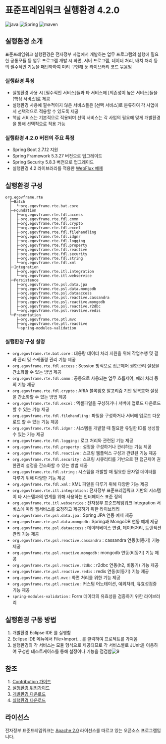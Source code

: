 # 표준프레임워크 실행환경 4.2.0

![java](https://img.shields.io/badge/java-007396?style=for-the-badge&logo=JAVA&logoColor=white)
![Spring](https://img.shields.io/badge/spring-%236DB33F.svg?style=for-the-badge&logo=spring&logoColor=white)
![maven](https://img.shields.io/badge/Maven-C71A36?style=for-the-badge&logo=apache-maven&logoColor=white)

## 실행환경 소개

표준프레임워크 실행환경은 전자정부 사업에서 개발하는 업무 프로그램의 실행에 필요한 공통모듈 등 업무 프로그램 개발 시 화면, 서버 프로그램, 데이터 처리, 배치 처리 등의 필수적인 기능을 패턴화하여 미리 구현해 둔 라이브러리 코드 묶음임

### 실행환경 특징

- 실행환경 사용 시 [필수적인 서비스]들과 타 서비스에 [의존성이 높은 서비스]들을 [핵심 서비스]로 제공
- 실행환경 사용에 필수적이지 않은 서비스들은 [선택 서비스]로 분류하여 각 사업에서 선택적으로 적용할 수 있도록 제공
- 핵심 서비스는 기본적으로 적용되며 선택 서비스는 각 사업의 필요에 맞게 개발환경을 통해 선택적으로 적용 가능

### 실행환경 4.2.0 버전의 주요 특징

- Spring Boot 2.7.12 지원
- Spring Framework 5.3.27 버전으로 업그레이드
- Spring Security 5.8.3 버전으로 업그레이드
- 실행환경 4.2 라이브러리를 적용한 [WebFlux 예제](https://www.egovframe.go.kr/home/sub.do?menuNo=37)

## 실행환경 구성

```
org.egovframe.rte
  ├─Batch
  │  └─org.egovframe.rte.bat.core
  ├─Foundation
  │  ├─org.egovframe.rte.fdl.access
  │  ├─org.egovframe.rte.fdl.cmmn
  │  ├─org.egovframe.rte.fdl.crypto
  │  ├─org.egovframe.rte.fdl.excel
  │  ├─org.egovframe.rte.fdl.filehandling
  │  ├─org.egovframe.rte.fdl.idgnr
  │  ├─org.egovframe.rte.fdl.logging
  │  ├─org.egovframe.rte.fdl.property
  │  ├─org.egovframe.rte.fdl.reactive
  │  ├─org.egovframe.rte.fdl.security
  │  ├─org.egovframe.rte.fdl.string
  │  └─org.egovframe.rte.fdl.xml
  ├─Integration
  │  ├─org.egovframe.rte.itl.integration
  │  └─org.egovframe.rte.itl.webservice
  ├─Persistence
  │  ├─org.egovframe.rte.psl.data.jpa
  │  ├─org.egovframe.rte.psl.data.mongodb
  │  ├─org.egovframe.rte.psl.dataaccess
  │  ├─org.egovframe.rte.psl.reactive.cassandra
  │  ├─org.egovframe.rte.psl.reactive.mongodb
  │  ├─org.egovframe.rte.psl.reactive.r2dbc
  │  └─org.egovframe.rte.psl.reavtive.redis
  └─Presentation
     ├─org.egovframe.rte.ptl.mvc
     ├─org.egovframe.rte.ptl.reactive
     └─spring-modules-validation
```

### 실행환경 구성 설명

- `org.egovframe.rte.bat.core` : 대용량 데이터 처리 지원을 위해 작업수행 및 결과 관리 및 스케줄링 관리 기능 제공
- `org.egovframe.rte.fdl.access` : Session 방식으로 접근제어 권한관리 설정을 간소화할 수 있는 방법 제공
- `org.egovframe.rte.fdl.cmmn` : 공통으로 사용되는 업무 흐름제어, 에러 처리 등의 기능 제공
- `org.egovframe.rte.fdl.crypto` : ARIA 블록암호 알고리즘 기반 암복호화 설정을 간소화할 수 있는 방법 제공
- `org.egovframe.rte.fdl.excel` : 엑셀파일을 구성하거나 서버에 업로드 다운로드 할 수 있는 기능 제공
- `org.egovframe.rte.fdl.filehandling` : 파일을 구성하거나 서버에 업로드 다운로드 할 수 있는 기능 제공
- `org.egovframe.rte.fdl.idgnr` : 시스템을 개발할 때 필요한 유일한 ID를 생성할 수 있는 기능 제공
- `org.egovframe.rte.fdl.logging` : 로그 처리와 관련된 기능 제공
- `org.egovframe.rte.fdl.property` : 설정을 구성하거나 관리하는 기능 제공
- `org.egovframe.rte.fdl.reactive` : 스프링 웸플럭스 구성과 관련된 기능 제공
- `org.egovframe.rte.fdl.security` : 스프링 시큐리티를 기반으로 한 접근제어 권한관리 설정을 간소화할 수 있는 방법 제공
- `org.egovframe.rte.fdl.string` : 시스템을 개발할 때 필요한 문자열 데이터를 다루기 위해 다양한 기능 제공
- `org.egovframe.rte.fdl.xml` : XML 파일을 다루기 위해 다양한 기능 제공
- `org.egovframe.rte.itl.integration` : 전자정부 표준프레임워크 기반의 시스템이 타 시스템과의 연계를 위해 사용하는 인터페이스 표준 정의
- `org.egovframe.rte.itl.webservice` : 전자정부 표준프레임워크 Integration 서비스에 따라 웹서비스를 요청하고 제공하기 위한 라이브러리
- `org.egovframe.rte.psl.data.jpa` : Spring JPA 연동 예제 제공
- `org.egovframe.rte.psl.data.mongodb` : Spring과 MongoDB 연동 예제 제공
- `org.egovframe.rte.psl.dataaccess` : 데이터베이스 연결, 데이터처리, 트랜잭션 관리 기능 제공
- `org.egovframe.rte.psl.reactive.cassandra` : cassandra 연동(비동기) 기능 제공
- `org.egovframe.rte.psl.reactive.mongodb` : mongodb 연동(비동기) 기능 제공
- `org.egovframe.rte.psl.reactive.r2dbc` : r2dbc 연동(h2, 비동기) 기능 제공
- `org.egovframe.rte.psl.reactive.redis` : redis 연동(비동기) 기능 제공
- `org.egovframe.rte.ptl.mvc` : 화면 처리를 위한 기능 제공
- `org.egovframe.rte.ptl.reactive` : 커스텀 어노테이션, 예외처리, 유효성검증 기능 제공 
- `spring-modules-validation` : Form 데이터의 유효성을 검증하기 위한 라이브러리

## 실행환경 구동 방법

1. 개발환경 Eclipse IDE 를 실행함
2. Eclipse IDE 메뉴에서 File>Import… 를 클릭하여 프로젝트를 가져옴
3. 실행환경의 각 서비스는 모듈 형식으로 제공되므로 각 서비스별로 JUnit을 이용하여 구성한 테스트케이스를 통해 설정이나 기능을 점검함![9](https://user-images.githubusercontent.com/51683963/230547024-f68cb39e-540f-4d83-a922-4a80c912194d.jpg)

## 참조

1. [Contribution 가이드](https://github.com/eGovFramework/egovframe-runtime/wiki)
2. [실행환경 위키가이드](https://www.egovframe.go.kr/wiki/doku.php?id=egovframework:rte4.2)
3. [개발환경 다운로드](https://www.egovframe.go.kr/home/sub.do?menuNo=94)
4. [실행환경 다운로드](https://www.egovframe.go.kr/home/sub.do?menuNo=92)

## 라이선스

전자정부 표준프레임워크는 [Apache 2.0](https://www.egovframe.go.kr/home/sub.do?menuNo=23) 라이선스를 따르고 있는 오픈소스 프로그램입니다.
